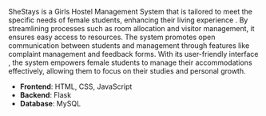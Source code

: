 SheStays is a Girls Hostel Management System that is tailored to meet the specific needs of female students, enhancing their living experience . By streamlining processes such as room allocation and visitor management, it ensures easy access to resources. The system promotes open communication between students and management through features like complaint management and feedback forms. With its user-friendly interface , the system empowers female students to manage their accommodations effectively, allowing them to focus on their studies and personal growth.
- **Frontend**: HTML, CSS, JavaScript
- **Backend**: Flask
- **Database**: MySQL
